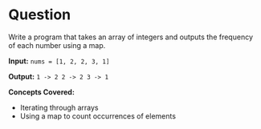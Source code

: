 # Question
Write a program that takes an array of integers and outputs the frequency of each number using a map.

**Input:**
	`nums = [1, 2, 2, 3, 1]`

**Output:**
`1 -> 2 2 -> 2 3 -> 1`

**Concepts Covered:**

- Iterating through arrays
- Using a map to count occurrences of elements